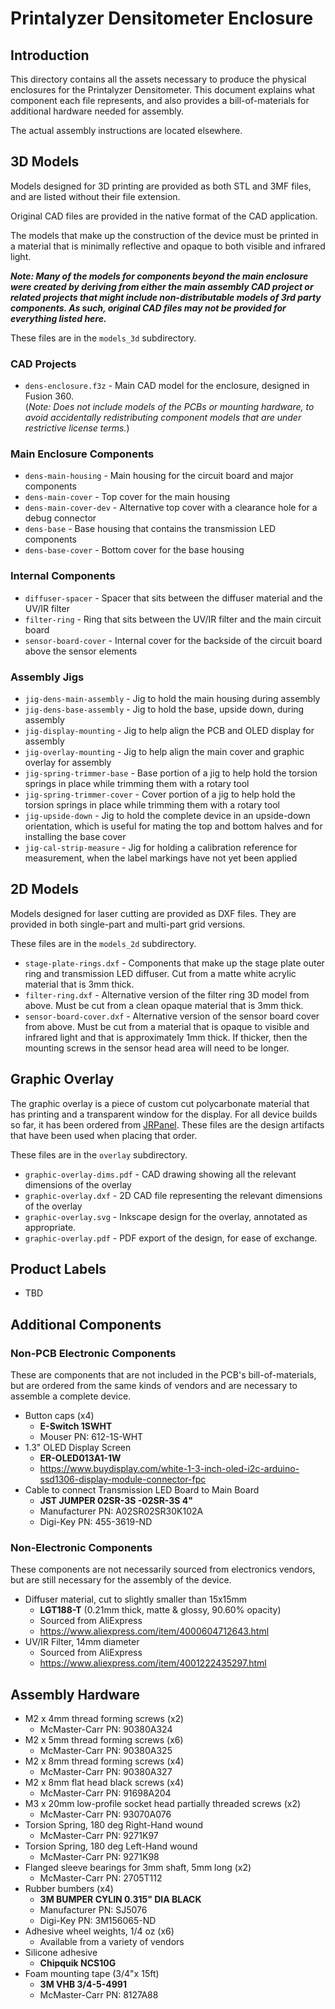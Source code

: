 # Printalyzer Densitometer Enclosure

## Introduction

This directory contains all the assets necessary to produce the physical
enclosures for the Printalyzer Densitometer. This document explains what
component each file represents, and also provides a bill-of-materials
for additional hardware needed for assembly.

The actual assembly instructions are located elsewhere.

## 3D Models

Models designed for 3D printing are provided as both STL and 3MF files,
and are listed without their file extension.

Original CAD files are provided in the native format of the CAD application.

The models that make up the construction of the device must be printed
in a material that is minimally reflective and opaque to both visible and
infrared light.

_**Note: Many of the models for components beyond the main enclosure were
created by deriving from either the main assembly CAD project or related
projects that might include non-distributable models of 3rd party
components. As such, original CAD files may not be provided for everything
listed here.**_

These files are in the `models_3d` subdirectory.

### CAD Projects

* `dens-enclosure.f3z` - Main CAD model for the enclosure, designed in Fusion 360.  
  (_Note: Does not include models of the PCBs or mounting hardware, to avoid
  accidentally redistributing component models that are under restrictive
  license terms._)

### Main Enclosure Components

* `dens-main-housing` - Main housing for the circuit board and major components
* `dens-main-cover` - Top cover for the main housing
* `dens-main-cover-dev` - Alternative top cover with a clearance hole for a debug connector
* `dens-base` - Base housing that contains the transmission LED components
* `dens-base-cover` - Bottom cover for the base housing

### Internal Components

* `diffuser-spacer` - Spacer that sits between the diffuser material and the UV/IR filter
* `filter-ring` - Ring that sits between the UV/IR filter and the main circuit board
* `sensor-board-cover` - Internal cover for the backside of the circuit board above the sensor elements

### Assembly Jigs

* `jig-dens-main-assembly` - Jig to hold the main housing during assembly
* `jig-dens-base-assembly` - Jig to hold the base, upside down, during assembly
* `jig-display-mounting` - Jig to help align the PCB and OLED display for assembly
* `jig-overlay-mounting` - Jig to help align the main cover and graphic overlay for assembly
* `jig-spring-trimmer-base` - Base portion of a jig to help hold the torsion springs
  in place while trimming them with a rotary tool
* `jig-spring-trimmer-cover` - Cover portion of a jig to help hold the torsion springs
  in place while trimming them with a rotary tool
* `jig-upside-down` - Jig to hold the complete device in an upside-down orientation,
  which is useful for mating the top and bottom halves and for installing the base cover
* `jig-cal-strip-measure` - Jig for holding a calibration reference for measurement,
  when the label markings have not yet been applied

## 2D Models

Models designed for laser cutting are provided as DXF files.
They are provided in both single-part and multi-part grid versions.

These files are in the `models_2d` subdirectory.

* `stage-plate-rings.dxf` - Components that make up the stage plate outer ring
  and transmission LED diffuser. Cut from a matte white acrylic material that
  is 3mm thick.
* `filter-ring.dxf` - Alternative version of the filter ring 3D model from
  above. Must be cut from a clean opaque material that is 3mm thick.
* `sensor-board-cover.dxf` - Alternative version of the sensor board cover
  from above. Must be cut from a material that is opaque to visible and
  infrared light and that is approximately 1mm thick. If thicker, then the
  mounting screws in the sensor head area will need to be longer.

## Graphic Overlay

The graphic overlay is a piece of custom cut polycarbonate material
that has printing and a transparent window for the display.
For all device builds so far, it has been ordered from [JRPanel](https://www.jrpanel.com/).
These files are the design artifacts that have been used when placing
that order.

These files are in the `overlay` subdirectory.

* `graphic-overlay-dims.pdf` - CAD drawing showing all the relevant
  dimensions of the overlay
* `graphic-overlay.dxf` - 2D CAD file representing the relevant
  dimensions of the overlay
* `graphic-overlay.svg` - Inkscape design for the overlay, annotated as appropriate.
* `graphic-overlay.pdf` - PDF export of the design, for ease of exchange.

## Product Labels

* TBD

## Additional Components

### Non-PCB Electronic Components

These are components that are not included in the PCB's bill-of-materials,
but are ordered from the same kinds of vendors and are necessary to assemble
a complete device.

* Button caps (x4)
  * **E-Switch 1SWHT**
  * Mouser PN: 612-1S-WHT
* 1.3" OLED Display Screen
  * **ER-OLED013A1-1W**
  * https://www.buydisplay.com/white-1-3-inch-oled-i2c-arduino-ssd1306-display-module-connector-fpc
* Cable to connect Transmission LED Board to Main Board
  * **JST JUMPER 02SR-3S -02SR-3S 4"**
  * Manufacturer PN: A02SR02SR30K102A
  * Digi-Key PN: 455-3619-ND

### Non-Electronic Components

These components are not necessarily sourced from electronics vendors, but
are still necessary for the assembly of the device.

* Diffuser material, cut to slightly smaller than 15x15mm
  * **LGT188-T** (0.21mm thick, matte & glossy, 90.60% opacity)
  * Sourced from AliExpress
  * https://www.aliexpress.com/item/4000604712643.html
* UV/IR Filter, 14mm diameter
  * Sourced from AliExpress
  * https://www.aliexpress.com/item/4001222435297.html

## Assembly Hardware

* M2 x 4mm thread forming screws (x2)
  * McMaster-Carr PN: 90380A324
* M2 x 5mm thread forming screws (x6)
  * McMaster-Carr PN: 90380A325
* M2 x 8mm thread forming screws (x4)
  * McMaster-Carr PN: 90380A327
* M2 x 8mm flat head black screws (x4)
  * McMaster-Carr PN: 91698A204
* M3 x 20mm low-profile socket head partially threaded screws (x2)
  * McMaster-Carr PN: 93070A076
* Torsion Spring, 180 deg Right-Hand wound
  * McMaster-Carr PN: 9271K97
* Torsion Spring, 180 deg Left-Hand wound
  * McMaster-Carr PN: 9271K98
* Flanged sleeve bearings for 3mm shaft, 5mm long (x2)
  * McMaster-Carr PN: 2705T112
* Rubber bumbers (x4)
  * **3M BUMPER CYLIN 0.315" DIA BLACK**
  * Manufacturer PN: SJ5076
  * Digi-Key PN: 3M156065-ND
* Adhesive wheel weights, 1/4 oz (x6)
  * Available from a variety of vendors
* Silicone adhesive
  * **Chipquik NCS10G**
* Foam mounting tape (3/4"x 15ft)
  * **3M VHB 3/4-5-4991**
  * McMaster-Carr PN: 8127A88
